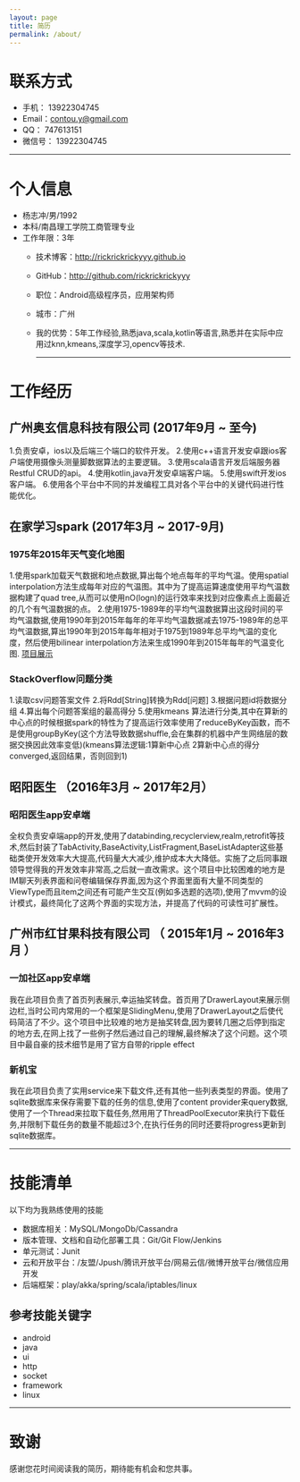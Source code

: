 ```yaml
---
layout: page
title: 简历
permalink: /about/
---
```


# 联系方式

- 手机： 13922304745 
- Email：contou.y@gmail.com
- QQ：   747613151
- 微信号： 13922304745

---

# 个人信息

 - 杨志冲/男/1992
  - 本科/南昌理工学院工商管理专业
   - 工作年限：3年
     - 技术博客：http://rickrickrickyyy.github.io
     - GitHub：http://github.com/rickrickrickyyy
     - 职位：Android高级程序员，应用架构师
     - 城市：广州
     - 我的优势：5年工作经验,熟悉java,scala,kotlin等语言,熟悉并在实际中应用过knn,kmeans,深度学习,opencv等技术.

         ---

# 工作经历

## 广州奥玄信息科技有限公司 (2017年9月 ~ 至今)
1.负责安卓，ios以及后端三个端口的软件开发。
2.使用c++语言开发安卓跟ios客户端使用摄像头测量脚数据算法的主要逻辑。
3.使用scala语言开发后端服务器Restful CRUD的api。
4.使用kotlin,java开发安卓端客户端。
5.使用swift开发ios客户端。
6.使用各个平台中不同的并发编程工具对各个平台中的关键代码进行性能优化。


## 在家学习spark (2017年3月 ~ 2017-9月)

### 1975年2015年天气变化地图
1.使用spark加载天气数据和地点数据,算出每个地点每年的平均气温。使用spatial interpolation方法生成每年对应的气温图。其中为了提高运算速度使用平均气温数据构建了quad tree,从而可以使用nO(logn)的运行效率来找到对应像素点上面最近的几个有气温数据的点。
2.使用1975-1989年的平均气温数据算出这段时间的平均气温数据,使用1990年到2015年每年的年平均气温数据减去1975-1989年的总平均气温数据,算出1990年到2015年每年相对于1975到1989年总平均气温的变化度，然后使用bilinear interpolation方法来生成1990年到2015年每年的气温变化图.
[项目展示](https://rickrickrickyyy.github.io/observatory/)

### StackOverflow问题分类
1.读取csv问题答案文件
2.将Rdd[String]转换为Rdd[问题]
3.根据问题id将数据分组
4.算出每个问题答案组的最高得分
5.使用kmeans 算法进行分类,其中在算新的中心点的时候根据spark的特性为了提高运行效率使用了reduceByKey函数，而不是使用groupByKey(这个方法导致数据shuffle,会在集群的机器中产生网络层的数据交换因此效率变低)(kmeans算法逻辑:1算新中心点 2算新中心点的得分converged,返回结果，否则回到1)


 
## 昭阳医生 （2016年3月 ~ 2017年2月）

### 昭阳医生app安卓端
全权负责安卓端app的开发,使用了databinding,recyclerview,realm,retrofit等技术,然后封装了TabActivity,BaseActivity,ListFragment,BaseListAdapter这些基础类使开发效率大大提高,代码量大大减少,维护成本大大降低。实施了之后同事跟领导觉得我的开发效率非常高,之后就一直改需求。这个项目中比较困难的地方是IM聊天列表界面和问卷编辑保存界面,因为这个界面里面有大量不同类型的ViewType而且item之间还有可能产生交互(例如多选题的选项),使用了mvvm的设计模式，最终简化了这两个界面的实现方法，并提高了代码的可读性可扩展性。

## 广州市红甘果科技有限公司 （ 2015年1月 ~ 2016年3月 ）

### 一加社区app安卓端
我在此项目负责了首页列表展示,幸运抽奖转盘。首页用了DrawerLayout来展示侧边栏,当时公司内常用的一个框架是SlidingMenu,使用了DrawerLayout之后使代码简洁了不少。这个项目中比较难的地方是抽奖转盘,因为要转几圈之后停到指定的地方去,在网上找了一些例子然后通过自己的理解,最终解决了这个问题。这个项目中最自豪的技术细节是用了官方自带的ripple effect    



### 新机宝
我在此项目负责了实用service来下载文件,还有其他一些列表类型的界面。使用了sqlite数据库来保存需要下载的任务的信息,使用了content provider来query数据,使用了一个Thread来拉取下载任务,然用用了ThreadPoolExecutor来执行下载任务,并限制下载任务的数量不能超过3个,在执行任务的同时还要将progress更新到sqlite数据库。



---

# 技能清单

以下均为我熟练使用的技能

- 数据库相关：MySQL/MongoDb/Cassandra
- 版本管理、文档和自动化部署工具：Git/Git Flow/Jenkins
- 单元测试：Junit
- 云和开放平台：/友盟/Jpush/腾讯开放平台/网易云信/微博开放平台/微信应用开发
- 后端框架：play/akka/spring/scala/iptables/linux

## 参考技能关键字

- android
- java
- ui
- http
- socket
- framework
- linux

---

# 致谢
感谢您花时间阅读我的简历，期待能有机会和您共事。
